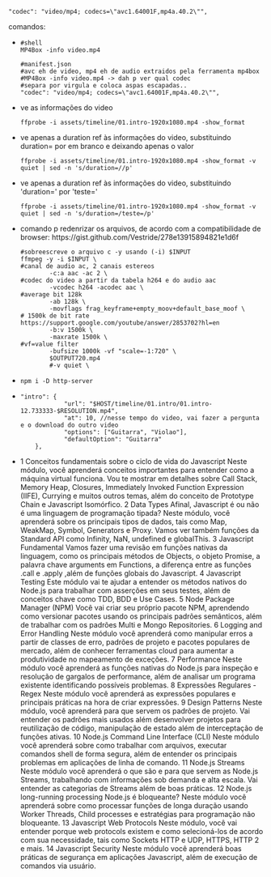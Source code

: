 
	"codec": "video/mp4; codecs=\"avc1.64001F,mp4a.40.2\"",
comandos:
<ul>
<li>

```
#shell
MP4Box -info video.mp4

#manifest.json
#avc eh de video, mp4 eh de audio extraidos pela ferramenta mp4box
#MP4Box -info video.mp4 -> dah p ver qual codec
#separa por virgula e coloca aspas escapadas..
"codec": "video/mp4; codecs=\"avc1.64001F,mp4a.40.2\"",
```
</li>
<li>ve as informações do video

```
ffprobe -i assets/timeline/01.intro-1920x1080.mp4 -show_format
```
</li>
<li>ve apenas a duration ref às informações do video, substituindo duration= por em branco e deixando apenas o valor

```
ffprobe -i assets/timeline/01.intro-1920x1080.mp4 -show_format -v quiet | sed -n 's/duration=//p'
```
</li>
<li>ve apenas a duration ref às informações do video, substituindo 'duration=' por 'teste=' 

```
ffprobe -i assets/timeline/01.intro-1920x1080.mp4 -show_format -v quiet | sed -n 's/duration=/teste=/p'
```
</li>
<li>comando p redenrizar os arquivos, de acordo com a compatibilidade de browser: https://gist.github.com/Vestride/278e13915894821e1d6f

```
#sobreescreve o arquivo c -y usando (-i) $INPUT
ffmpeg -y -i $INPUT \ 
#canal de audio ac, 2 canais estereos 
		-c:a aac -ac 2 \
#codec do video a partir da tabela h264 e do audio aac
		-vcodec h264 -acodec aac \
#average bit 128k
		-ab 128k \
		-movflags frag_keyframe+empty_moov+default_base_moof \
# 1500k de bit rate https://support.google.com/youtube/answer/2853702?hl=en
		-b:v 1500k \
		-maxrate 1500k \
#vf=value filter
		-bufsize 1000k -vf "scale=-1:720" \
		$OUTPUT720.mp4
		#-v quiet \
```
</li>
<li>

```
npm i -D http-server
```
</li>
<li>

```
"intro": {
			"url": "$HOST/timeline/01.intro/01.intro-12.733333-$RESOLUTION.mp4",
			"at": 10, //nesse tempo do video, vai fazer a pergunta e o download do outro video
			"options": ["Guitarra", "Violao"],
			"defaultOption": "Guitarra"
	},
```
</li>
<li>1
Conceitos fundamentais sobre o ciclo de vida do Javascript
Neste módulo, você aprenderá conceitos importantes para entender como a máquina virtual funciona. Vou te mostrar em detalhes sobre Call Stack, Memory Heap, Closures, Immediately Invoked Function Expression (IIFE), Currying e muitos outros temas, além do conceito de Prototype Chain e Javascript Isomórfico.
2
Data Types
Afinal, Javascript é ou não é uma linguagem de programação tipada? Neste módulo, você aprenderá sobre os principais tipos de dados, tais como Map, WeakMap, Symbol, Generators e Proxy. Vamos ver também funções da Standard API como Infinity, NaN, undefined e globalThis.
3
Javascript Fundamental
Vamos fazer uma revisão em funções nativas da linguagem, como os principais métodos de Objects, o objeto Promise, a palavra chave arguments em Functions, a diferença entre as funções .call e .apply ,além de funções globais do Javascript.
4
Javascript Testing
Este módulo vai te ajudar a entender os métodos nativos do Node.js para trabalhar com asserções em seus testes, além de conceitos chave como TDD, BDD e Use Cases.
5
Node Package Manager (NPM)
Você vai criar seu próprio pacote NPM, aprendendo como versionar pacotes usando os principais padrões semânticos, além de trabalhar com os padrões Multi e Mongo Repositories.
6
Logging and Error Handling
Neste módulo você aprenderá como manipular erros a partir de classes de erro, padrões de projeto e pacotes populares de mercado, além de conhecer ferramentas cloud para aumentar a produtividade no mapeamento de exceções.
7
Performance
Neste módulo você aprenderá as funções nativas do Node.js para inspeção e resolução de gargalos de performance, além de analisar um programa existente identificando possíveis problemas.
8
Expressões Regulares - Regex
Neste módulo você aprenderá as expressões populares e principais práticas na hora de criar expressões.
9
Design Patterns
Neste módulo, você aprenderá para que servem os padrões de projeto. Vai entender os padrões mais usados além desenvolver projetos para reutilização de código, manipulação de estado além de interceptação de funções ativas.
10
Node.js Command Line Interface (CLI)
Neste módulo você aprenderá sobre como trabalhar com arquivos, executar comandos shell de forma segura, além de entender os principais problemas em aplicações de linha de comando.
11
Node.js Streams
Neste módulo você aprenderá o que são e para que servem as Node.js Streams, trabalhando com informações sob demanda e alta escala. Vai entender as categorias de Streams além de boas práticas.
12
Node.js long-running processing
Node.js é bloqueante? Neste módulo você aprenderá sobre como processar funções de longa duração usando Worker Threads, Child processes e estratégias para programação não bloqueante.
13
Javascript Web Protocols
Neste módulo, você vai entender porque web protocols existem e como selecioná-los de acordo com sua necessidade, tais como Sockets HTTP e UDP, HTTPS, HTTP 2 e mais.
14
Javascript Security
Neste módulo você aprenderá boas práticas de segurança em aplicações Javascript, além de execução de comandos via usuário.
	
</li>
<ul>
